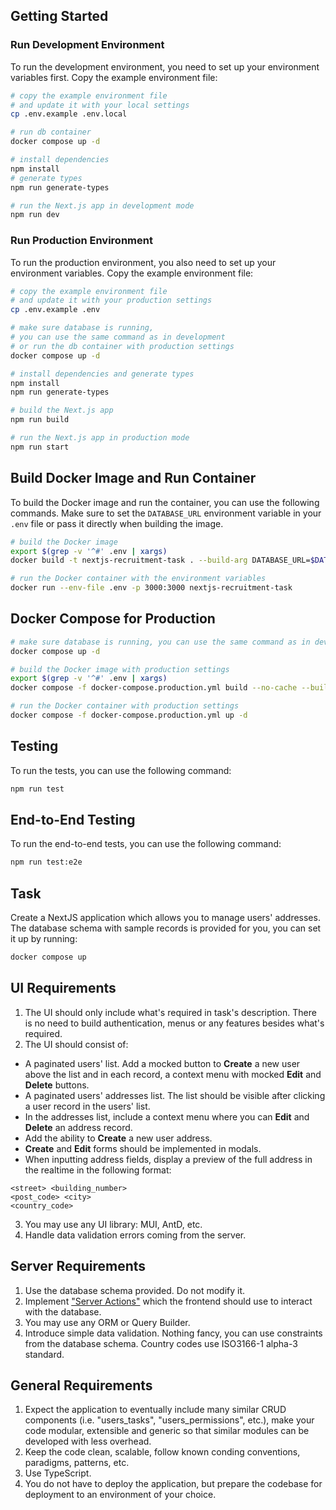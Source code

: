 ## Getting Started

### Run Development Environment

To run the development environment, you need to set up your environment variables first. Copy the example environment file:

```bash
# copy the example environment file
# and update it with your local settings
cp .env.example .env.local
```

```bash
# run db container
docker compose up -d
```

```bash
# install dependencies
npm install
# generate types
npm run generate-types
```

```bash
# run the Next.js app in development mode
npm run dev
```

### Run Production Environment

To run the production environment, you also need to set up your environment variables. Copy the example environment file:

```bash
# copy the example environment file
# and update it with your production settings
cp .env.example .env
```

```bash
# make sure database is running,
# you can use the same command as in development
# or run the db container with production settings
docker compose up -d
```

```bash
# install dependencies and generate types
npm install
npm run generate-types

# build the Next.js app
npm run build

# run the Next.js app in production mode
npm run start
```

## Build Docker Image and Run Container

To build the Docker image and run the container, you can use the following commands. Make sure to set the `DATABASE_URL` environment variable in your `.env` file or pass it directly when building the image.

```bash
# build the Docker image
export $(grep -v '^#' .env | xargs)
docker build -t nextjs-recruitment-task . --build-arg DATABASE_URL=$DATABASE_URL
```

```bash
# run the Docker container with the environment variables
docker run --env-file .env -p 3000:3000 nextjs-recruitment-task
```

## Docker Compose for Production

```bash
# make sure database is running, you can use the same command as in development
docker compose up -d
```

```bash
# build the Docker image with production settings
export $(grep -v '^#' .env | xargs)
docker compose -f docker-compose.production.yml build --no-cache --build-arg DATABASE_URL=$DATABASE_URL

# run the Docker container with production settings
docker compose -f docker-compose.production.yml up -d
```

## Testing

To run the tests, you can use the following command:

```bash
npm run test
```

## End-to-End Testing

To run the end-to-end tests, you can use the following command:

```bash
npm run test:e2e
```

## Task

Create a NextJS application which allows you to manage users' addresses. The database schema with sample records is provided for you, you can set it up by running:

```bash
docker compose up
```

## UI Requirements

1. The UI should only include what's required in task's description. There is no need to build authentication, menus or any features besides what's required.
2. The UI should consist of:

- A paginated users' list. Add a mocked button to **Create** a new user above the list and in each record, a context menu with mocked **Edit** and **Delete** buttons.
- A paginated users' addresses list. The list should be visible after clicking a user record in the users' list.
- In the addresses list, include a context menu where you can **Edit** and **Delete** an address record.
- Add the ability to **Create** a new user address.
- **Create** and **Edit** forms should be implemented in modals.
- When inputting address fields, display a preview of the full address in the realtime in the following format:

```
<street> <building_number>
<post_code> <city>
<country_code>
```

3. You may use any UI library: MUI, AntD, etc.
4. Handle data validation errors coming from the server.

## Server Requirements

1. Use the database schema provided. Do not modify it.
2. Implement ["Server Actions"](https://nextjs.org/docs/app/building-your-application/data-fetching/server-actions-and-mutations) which the frontend should use to interact with the database.
3. You may use any ORM or Query Builder.
4. Introduce simple data validation. Nothing fancy, you can use constraints from the database schema. Country codes use ISO3166-1 alpha-3 standard.

## General Requirements

1. Expect the application to eventually include many similar CRUD components (i.e. "users_tasks", "users_permissions", etc.), make your code modular, extensible and generic so that similar modules can be developed with less overhead.
2. Keep the code clean, scalable, follow known conding conventions, paradigms, patterns, etc.
3. Use TypeScript.
4. You do not have to deploy the application, but prepare the codebase for deployment to an environment of your choice.
